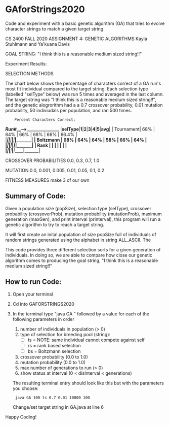 # GAforStrings2020
 Code and experiment with a basic genetic algorithm (GA) that tries to evolve character strings to match a given target string.


CS 2400 FALL 2020
ASSIGNMENT 4: GENETIC ALGORITHMS
Kayla Stuhlmann and Ya'kuana Davis 

GOAL STRING: 
"I think this is a reasonable medium sized string!!"

Experiment Results:

SELECTION METHODS

The chart below shows the percentage of characters correct of a GA run's most fit individual compared to the target string. Each selection type (labelled "selType" below) was run 5 times and averaged in the last column. The target string was "I think this is a reasonable medium sized string!!", and the genetic alogrorithm had a a 0.7 crossover probability, 0.01 mutation probability, 50 indiviudals per population, and ran 500 times.

        Percent Characters Correct:
_____________Run_#__-->____________________________
|__selType__|__1__|__2__|__3__|__4__|__5__|__avg__|
| Tournament| 68% | 64% | 66% | 68% | 66% | 66.4% |     
|___________|_____|_____|_____|_____|_____|_______|
| Boltzmann | 68% | 64% | 64% | 58% | 66% | 64%   |     
|___________|_____|_____|_____|_____|_____|_______|
|   Rank    |     |     |     |     |     |       |     
|___________|_____|_____|_____|_____|_____|_______|





CROSSOVER PROBABILITIES
0.0, 0.3, 0.7, 1.0

MUTATION
0.0, 0.001, 0.005, 0.01, 0.05, 0.1, 0.2

FITNESS MEASURES
make 3 of our own

## Summary of Code:
Given a population size (popSize), selection type (selType), crossover probability (crossoverProb), mutation probability (mutationProb), maximum generation (maxGen), and print interval (printerval), this program will run a genetic algorithm to try to reach a target string.

It will first create an inital population of size popSize full of individuals of random strings generated using the alphabet in string ALL_ASCII. The 


This code provides three different selection sorts for a given generation of individuals. In doing so, we are able to compare how close our genetic algorithm comes to producing the goal string, "I think this is a reasonable medium sized string!!" 

## How to run Code: 
1. Open your terminal 
2. Cd into GAFORSTRINGS2020 
3. In the terminal type "java GA " followed by a value for each of the following parameters in order 
    1. number of individuals in population (> 0)
    2. type of selection for breeding pool (string):
        - [ ] ts = NOTE: same individual cannot compete against self
        - [ ] rs = rank based selection
        - [ ] bs = Boltzmann selection
    3. crossover probability (0.0 to 1.0)
    4. mutation probability (0.0 to 1.0)
    5. max number of generations to run (> 0)
    6. show status at interval (0 < disInterval < generations)
    
    The resulting terminal entry should look like this but with the parameters you choose:
        
        java GA 100 ts 0.7 0.01 10000 100

    Change/set target string in GA.java at line 6
   
Happy Coding!
